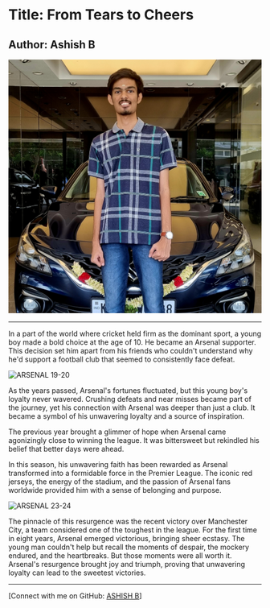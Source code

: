 # Title: From Tears to Cheers

## Author: Ashish B

![ASHISH B](https://github.com/ASHISH-28-02/Githober2023/blob/main/images/Ashish.jpg)

---

In a part of the world where cricket held firm as the dominant sport, a young boy made a bold choice at the age of 10. He became an Arsenal supporter. This decision set him apart from his friends who couldn't understand why he'd support a football club that seemed to consistently face defeat.

![ARSENAL 19-20](https://www.dreamteamfc.com/c/wp-content/uploads/sites/4/2020/01/arsenal-def.jpg?strip=all&quality=100&w=1080&h=1042&crop=1)

As the years passed, Arsenal's fortunes fluctuated, but this young boy's loyalty never wavered. Crushing defeats and near misses became part of the journey, yet his connection with Arsenal was deeper than just a club. It became a symbol of his unwavering loyalty and a source of inspiration.

The previous year brought a glimmer of hope when Arsenal came agonizingly close to winning the league. It was bittersweet but rekindled his belief that better days were ahead.

In this season, his unwavering faith has been rewarded as Arsenal transformed into a formidable force in the Premier League. The iconic red jerseys, the energy of the stadium, and the passion of Arsenal fans worldwide provided him with a sense of belonging and purpose.

![ARSENAL 23-24](https://www.arsenal.com/sites/default/files/styles/large_16x9/public/images/odegaard-lifts-community-shield.png?auto=webp&itok=YAb-_DOr)

The pinnacle of this resurgence was the recent victory over Manchester City, a team considered one of the toughest in the league. For the first time in eight years, Arsenal emerged victorious, bringing sheer ecstasy. The young man couldn't help but recall the moments of despair, the mockery endured, and the heartbreaks. But those moments were all worth it. Arsenal's resurgence brought joy and triumph, proving that unwavering loyalty can lead to the sweetest victories.

---

[Connect with me on GitHub: [ASHISH B](https://github.com/ASHISH-28-02)]